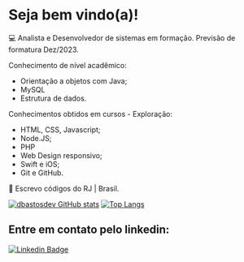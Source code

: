 # Seja bem vindo(a)!

:computer:  Analista e Desenvolvedor de sistemas em formação. Previsão de formatura Dez/2023. 

Conhecimento de nível acadêmico: 

- Orientação a objetos com Java;
- MySQL
- Estrutura de dados.

Conhecimentos obtidos em cursos - Exploração: 
- HTML, CSS, Javascript;
- Node.JS;
- PHP
- Web Design responsivo;
- Swift e iOS;
- Git e GitHub.

:house_with_garden:  Escrevo códigos do RJ | Brasil.

[![dbastosdev GitHub stats](https://github-readme-stats.vercel.app/api?username=dbastosdev)](https://github.com/dbastosdev/github-readme-stats)
[![Top Langs](https://github-readme-stats.vercel.app/api/top-langs/?username=dbastosdev&layout=compact)](https://github.com/dbastosdev/github-readme-stats)

## Entre em contato pelo linkedin:

[![Linkedin Badge](https://img.shields.io/badge/-LinkedIn-blue?style=flat-square&logo=Linkedin&logoColor=white&link=https://www.linkedin.com/in/douglas-b-5a7413219/)]( https://www.linkedin.com/in/douglas-b-5a7413219/)

